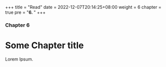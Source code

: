 +++
title = "Read"
date = 2022-12-07T20:14:25+08:00
weight = 6
chapter = true
pre = "<b>6. </b>"
+++

### Chapter 6

# Some Chapter title

Lorem Ipsum.